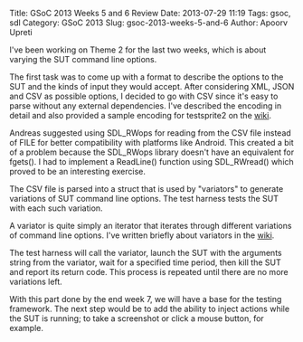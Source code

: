 Title: GSoC 2013 Weeks 5 and 6 Review
Date: 2013-07-29 11:19
Tags: gsoc, sdl
Category: GSoC 2013
Slug: gsoc-2013-weeks-5-and-6
Author: Apoorv Upreti

I've been working on Theme 2 for the last two weeks, which is about varying the SUT command line options.

The first task was to come up with a format to describe the options to the SUT and the kinds of input they would accept. After considering XML, JSON and CSV as possible options, I decided to go with CSV since it's easy to parse without any external dependencies. I've described the encoding in detail and also provided a sample encoding for testsprite2 on the [wiki](https://github.com/nerdap/autotestsprite2/wiki/SUT-Command-Line-Options-Encoding). 

Andreas suggested using SDL_RWops for reading from the CSV file instead of FILE for better compatibility with platforms like Android. This created a bit of a problem because the SDL_RWops library doesn't have an equivalent for fgets(). I had to implement a ReadLine() function using SDL_RWread() which proved to be an interesting exercise.

The CSV file is parsed into a struct that is used by "variators" to generate variations of SUT command line options. The test harness tests the SUT with each such variation.

A variator is quite simply an iterator that iterates through different variations of command line options. I've written briefly about variators in the [wiki](https://github.com/nerdap/autotestsprite2/wiki/Variators).

The test harness will call the variator, launch the SUT with the arguments string from the variator, wait for a specified time period, then kill the SUT and report its return code. This process is repeated until there are no more variations left.

With this part done by the end week 7, we will have a base for the testing framework. The next step would be to add the ability to inject actions while the SUT is running; to take a screenshot or click a mouse button, for example.